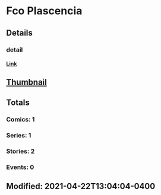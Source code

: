 # Fco  Plascencia 
## Details
### detail
#### [Link](http://marvel.com/comics/creators/13497/fco_plascencia?utm_campaign=apiRef&utm_source=225578a89fc76f3d20fbffda5d17a88d)
## [Thumbnail](http://i.annihil.us/u/prod/marvel/i/mg/b/40/image_not_available.jpg)
## Totals
### Comics: 1
### Series: 1
### Stories: 2
### Events: 0
## Modified: 2021-04-22T13:04:04-0400